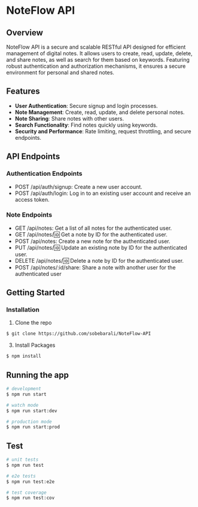 # NoteFlow API

## Overview

NoteFlow API is a secure and scalable RESTful API designed for efficient management of digital notes. It allows users to create, read, update, delete, and share notes, as well as search for them based on keywords. Featuring robust authentication and authorization mechanisms, it ensures a secure environment for personal and shared notes.

## Features

- **User Authentication**: Secure signup and login processes.
- **Note Management**: Create, read, update, and delete personal notes.
- **Note Sharing**: Share notes with other users.
- **Search Functionality**: Find notes quickly using keywords.
- **Security and Performance**: Rate limiting, request throttling, and secure endpoints.

## API Endpoints

### Authentication Endpoints
- POST /api/auth/signup: Create a new user account.
- POST /api/auth/login: Log in to an existing user account and receive an access token.

### Note Endpoints
- GET /api/notes: Get a list of all notes for the authenticated user.
- GET /api/notes/:id: Get a note by ID for the authenticated user.
- POST /api/notes: Create a new note for the authenticated user.
- PUT /api/notes/:id: Update an existing note by ID for the authenticated user.
- DELETE /api/notes/:id: Delete a note by ID for the authenticated user.
- POST /api/notes/:id/share: Share a note with another user for the authenticated user

## Getting Started

### Installation

1. Clone the repo

```bash
$ git clone https://github.com/sobebarali/NoteFlow-API
```


3. Install Packages

```bash
$ npm install
```

## Running the app

```bash
# development
$ npm run start

# watch mode
$ npm run start:dev

# production mode
$ npm run start:prod
```

## Test

```bash
# unit tests
$ npm run test

# e2e tests
$ npm run test:e2e

# test coverage
$ npm run test:cov
```
